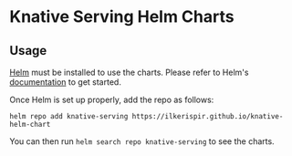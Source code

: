 # Knative Serving Helm Charts

## Usage

[Helm](https://helm.sh) must be installed to use the charts.
Please refer to Helm's [documentation](https://helm.sh/docs/) to get started.

Once Helm is set up properly, add the repo as follows:

```console
helm repo add knative-serving https://ilkerispir.github.io/knative-helm-chart
```

You can then run `helm search repo knative-serving` to see the charts.

